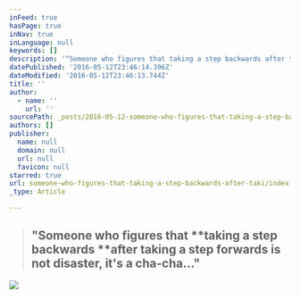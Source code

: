 ```yaml
---
inFeed: true
hasPage: true
inNav: true
inLanguage: null
keywords: []
description: '“Someone who figures that taking a step backwards after taking a step forwards is not disaster, it’s a cha-cha…”'
datePublished: '2016-05-12T23:46:14.396Z'
dateModified: '2016-05-12T23:46:13.744Z'
title: ''
author:
  - name: ''
    url: ''
sourcePath: _posts/2016-05-12-someone-who-figures-that-taking-a-step-backwards-after-taki.md
authors: []
publisher:
  name: null
  domain: null
  url: null
  favicon: null
starred: true
url: someone-who-figures-that-taking-a-step-backwards-after-taki/index.html
_type: Article

---
```

> ## "Someone who figures that **taking a step backwards **after **taking a step forwards** is not disaster, it's a cha-cha..."

![](https://the-grid-user-content.s3-us-west-2.amazonaws.com/b0718930-539d-4256-98c4-30440ca7803c.jpg)